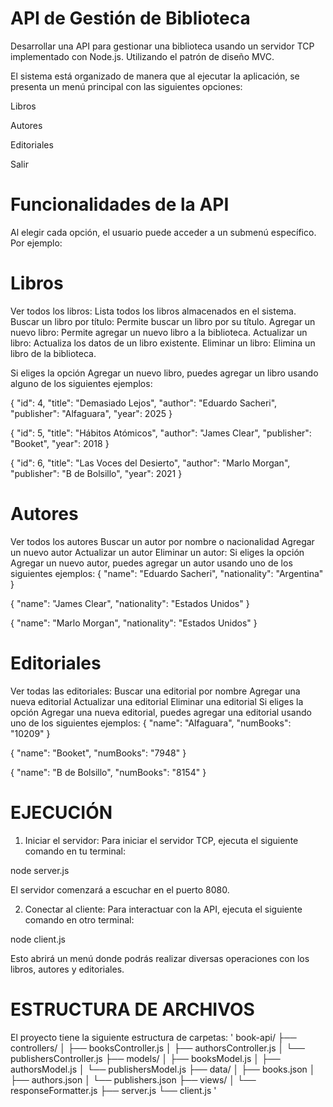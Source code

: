 # API de Gestión de Biblioteca
Desarrollar una API para gestionar una biblioteca usando un servidor 
TCP implementado con Node.js. Utilizando el patrón de diseño MVC.

El sistema está organizado de manera que al ejecutar la aplicación, se presenta un menú principal con las siguientes opciones:

Libros

Autores

Editoriales

Salir


# Funcionalidades de la API

Al elegir cada opción, el usuario puede acceder a un submenú específico. Por ejemplo:

# Libros

Ver todos los libros: Lista todos los libros almacenados en el sistema.
Buscar un libro por título: Permite buscar un libro por su título.
Agregar un nuevo libro: Permite agregar un nuevo libro a la biblioteca.
Actualizar un libro: Actualiza los datos de un libro existente.
Eliminar un libro: Elimina un libro de la biblioteca.


Si eliges la opción Agregar un nuevo libro, puedes agregar un libro usando alguno de los siguientes ejemplos:

{
  "id": 4,
  "title": "Demasiado Lejos",
  "author": "Eduardo Sacheri",
  "publisher": "Alfaguara",
  "year": 2025
}

{
  "id": 5,
  "title": "Hábitos Atómicos",
  "author": "James Clear",
  "publisher": "Booket",
  "year": 2018
}

{
  "id": 6,
  "title": "Las Voces del Desierto",
  "author": "Marlo Morgan",
  "publisher": "B de Bolsillo",
  "year": 2021
}

# Autores
Ver todos los autores
Buscar un autor por nombre o nacionalidad
Agregar un nuevo autor
Actualizar un autor
Eliminar un autor:
Si eliges la opción Agregar un nuevo autor, puedes agregar un autor usando uno de los siguientes ejemplos:
{
  "name": "Eduardo Sacheri",
  "nationality": "Argentina"
}

{
  "name": "James Clear",
  "nationality": "Estados Unidos"
}

{
  "name": "Marlo Morgan",
  "nationality": "Estados Unidos"
}


# Editoriales
Ver todas las editoriales:
Buscar una editorial por nombre
Agregar una nueva editorial
Actualizar una editorial
Eliminar una editorial
Si eliges la opción Agregar una nueva editorial, puedes agregar una editorial usando uno de los siguientes ejemplos:
{
  "name": "Alfaguara",
  "numBooks": "10209"
}

{
  "name": "Booket",
  "numBooks": "7948"
}

{
  "name": "B de Bolsillo",
  "numBooks": "8154"
}

# EJECUCIÓN

1. Iniciar el servidor: Para iniciar el servidor TCP, ejecuta el siguiente comando en tu terminal:

node server.js

El servidor comenzará a escuchar en el puerto 8080.


2. Conectar al cliente: Para interactuar con la API, ejecuta el siguiente comando en otro terminal:

node client.js

Esto abrirá un menú donde podrás realizar diversas operaciones con los libros, autores y editoriales.

# ESTRUCTURA DE ARCHIVOS

El proyecto tiene la siguiente estructura de carpetas:
'
book-api/
├── controllers/
│   ├── booksController.js
│   ├── authorsController.js
│   └── publishersController.js
├── models/
│   ├── booksModel.js
│   ├── authorsModel.js
│   └── publishersModel.js
├── data/
│   ├── books.json
│   ├── authors.json
│   └── publishers.json
├── views/
│   └── responseFormatter.js
├── server.js
└── client.js
'
